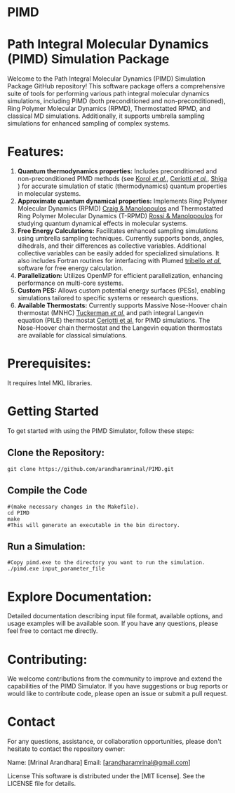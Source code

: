 # PIMD
Path Integral Molecular Dynamics (PIMD) Simulation Package
==========================================================
Welcome to the Path Integral Molecular Dynamics (PIMD) Simulation Package GitHub repository! This software package offers a comprehensive suite of tools for performing various path integral molecular dynamics simulations, including PIMD (both preconditioned and non-preconditioned), Ring Polymer Molecular Dynamics (RPMD), Thermostatted RPMD, and classical MD simulations. Additionally, it supports umbrella sampling simulations for enhanced sampling of complex systems.

Features:
=========
  1. **Quantum thermodynamics properties:** Includes preconditioned and non-preconditioned PIMD methods (see [Korol *et al.*](https://doi.org/10.1063/1.5134810), [Ceriotti *et al.*](http://dx.doi.org/10.1063/1.3489925), [Shiga](10.1016/B978-0-12-409547-2.11614-2) ) for accurate simulation of static (thermodynamics) quantum properties in molecular systems. 
  2. **Approximate quantum dynamical properties:** Implements Ring Polymer Molecular Dynamics (RPMD) [Craig & Manolopoulos](https://doi.org/10.1063/1.1777575)  and Thermostatted Ring Polymer Molecular Dynamics (T-RPMD) [Rossi & Manolopoulos](https://doi.org/10.1063/1.4883861) for studying quantum dynamical effects in molecular systems.
  3. **Free Energy Calculations:** Facilitates enhanced sampling simulations using umbrella sampling techniques. Currently supports bonds, angles, dihedrals, and their differences as collective variables. Additional collective variables can be easily added for specialized simulations. It also includes Fortran routines for interfacing with Plumed [tribello *et al.*](https://doi.org/10.1016/j.cpc.2013.09.018) software for free energy calculation.
  4. **Parallelization:** Utilizes OpenMP for efficient parallelization, enhancing performance on multi-core systems.
  5. **Custom PES:** Allows custom potential energy surfaces (PESs), enabling simulations tailored to specific systems or research questions.
  6. **Available Thermostats:** Currently supports Massive Nose-Hoover chain thermostat (MNHC) [Tuckerman *et al.*](http://dx.doi.org/10.1080/00268979600100761)  and path integral Langevin equation (PILE) thermostat [Ceriotti et al.](http://dx.doi.org/10.1063/1.3489925) for PIMD simulations. The Nose-Hoover chain thermostat and the Langevin equation thermostats are available for classical simulations.

Prerequisites:
==============
It requires Intel MKL libraries. 

Getting Started
===============
To get started with using the PIMD Simulator, follow these steps:

  Clone the Repository:
  ---------------------
    git clone https://github.com/arandharamrinal/PIMD.git

  Compile the Code 
  -----------------
    #(make necessary changes in the Makefile).
    cd PIMD  
    make
    #This will generate an executable in the bin directory.
  Run a Simulation:
  -----------------
    #Copy pimd.exe to the directory you want to run the simulation.
    ./pimd.exe input_parameter_file

Explore Documentation:
======================
Detailed documentation describing input file format, available options, and usage examples will be available soon. If you have any questions, please feel free to contact me directly.

Contributing:
============
We welcome contributions from the community to improve and extend the capabilities of the PIMD Simulator. If you have suggestions or bug reports or would like to contribute code, please open an issue or submit a pull request.

Contact
=======
For any questions, assistance, or collaboration opportunities, please don't hesitate to contact the repository owner:

Name: [Mrinal Arandhara]
Email: [arandharamrinal@gmail.com]

License
This software is distributed under the [MIT license]. See the LICENSE file for details.

